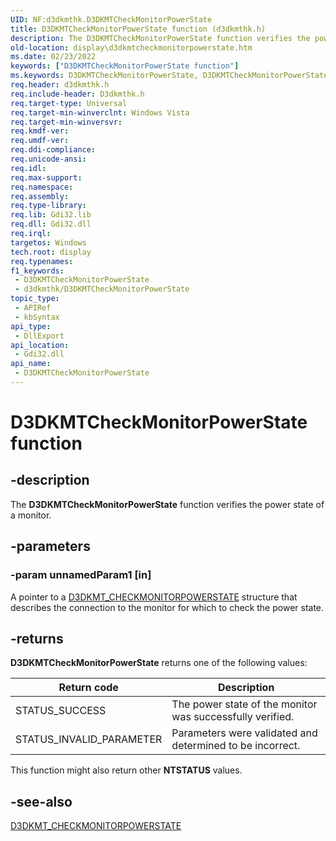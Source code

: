 ```yaml
---
UID: NF:d3dkmthk.D3DKMTCheckMonitorPowerState
title: D3DKMTCheckMonitorPowerState function (d3dkmthk.h)
description: The D3DKMTCheckMonitorPowerState function verifies the power state of a monitor. The function returns STATUS_SUCCESS on successful verification.
old-location: display\d3dkmtcheckmonitorpowerstate.htm
ms.date: 02/23/2022
keywords: ["D3DKMTCheckMonitorPowerState function"]
ms.keywords: D3DKMTCheckMonitorPowerState, D3DKMTCheckMonitorPowerState callback function [Display Devices], OpenGL_Functions_d05a2b63-fe81-45f0-908d-94043416b1d0.xml, PFND3DKMT_CHECKMONITORPOWERSTATE, PFND3DKMT_CHECKMONITORPOWERSTATE callback, d3dkmthk/D3DKMTCheckMonitorPowerState, display.d3dkmtcheckmonitorpowerstate
req.header: d3dkmthk.h
req.include-header: D3dkmthk.h
req.target-type: Universal
req.target-min-winverclnt: Windows Vista
req.target-min-winversvr: 
req.kmdf-ver: 
req.umdf-ver: 
req.ddi-compliance: 
req.unicode-ansi: 
req.idl: 
req.max-support: 
req.namespace: 
req.assembly: 
req.type-library: 
req.lib: Gdi32.lib
req.dll: Gdi32.dll
req.irql: 
targetos: Windows
tech.root: display
req.typenames: 
f1_keywords:
 - D3DKMTCheckMonitorPowerState
 - d3dkmthk/D3DKMTCheckMonitorPowerState
topic_type:
 - APIRef
 - kbSyntax
api_type:
 - DllExport
api_location:
 - Gdi32.dll
api_name:
 - D3DKMTCheckMonitorPowerState
---
```


# D3DKMTCheckMonitorPowerState function

## -description

The **D3DKMTCheckMonitorPowerState** function verifies the power state of a monitor.

## -parameters

### -param unnamedParam1 [in]

A pointer to a [D3DKMT_CHECKMONITORPOWERSTATE](ns-d3dkmthk-_d3dkmt_checkmonitorpowerstate.md) structure that describes the connection to the monitor for which to check the power state.

## -returns

**D3DKMTCheckMonitorPowerState** returns one of the following values:

| Return code | Description |
|--|--|
| STATUS_SUCCESS | The power state of the monitor was successfully verified. |
| STATUS_INVALID_PARAMETER | Parameters were validated and determined to be incorrect. |

This function might also return other **NTSTATUS** values.

## -see-also

[D3DKMT_CHECKMONITORPOWERSTATE](ns-d3dkmthk-_d3dkmt_checkmonitorpowerstate.md)
